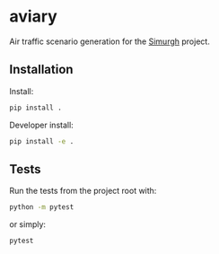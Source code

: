 # aviary
Air traffic scenario generation for the [Simurgh](https://github.com/alan-turing-institute/simurgh) project.

## Installation

Install:
```bash
pip install .
```

Developer install:
```bash
pip install -e .
```

## Tests

Run the tests from the project root with:
```bash
python -m pytest
```

or simply:
```bash
pytest
```
